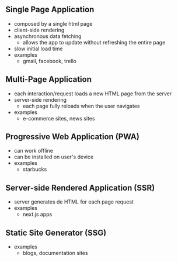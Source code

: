 

## Single Page Application

- composed by a single html page
- client-side rendering
- asynchronous data fetching
  - allows the app to update without refreshing the entire page
- slow initial load time
- examples
  - gmail, facebook, trello

## Multi-Page Application

- each interaction/request loads a new HTML page from the server
- server-side rendering
  - each page fully reloads when the user navigates
- examples
  - e-commerce sites, news sites

## Progressive Web Application (PWA)

- can work offline
- can be installed on user's device
- examples
  - starbucks

## Server-side Rendered Application (SSR)

- server generates de HTML for each page request
- examples
  - next.js apps

## Static Site Generator (SSG)

- examples
  - blogs, documentation sites
